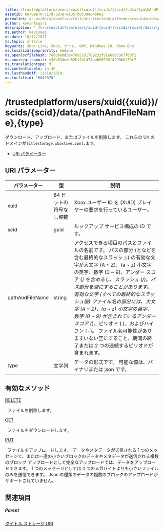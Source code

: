 ```yaml
---
title: /trustedplatform/users/xuid({xuid})/scids/{scid}/data/{pathAndFileName},{type}
assetID: be789e70-517d-383e-ea35-b0c39e846081
permalink: en-us/docs/xboxlive/rest/uri-trustedplatformusersxuidscidssciddatapathandfilenametype.html
author: KevinAsgari
description: " /trustedplatform/users/xuid({xuid})/scids/{scid}/data/{pathAndFileName},{type}"
ms.author: kevinasg
ms.date: 10/12/2017
ms.topic: article
keywords: Xbox Live, Xbox, ゲーム, UWP, Windows 10, Xbox One
ms.localizationpriority: medium
ms.openlocfilehash: 76d8b60d5e47da5281789232f91e6995367f63f1
ms.sourcegitcommit: e38b334edb82bf2b1474ba686990f4299b8f59c7
ms.translationtype: MT
ms.contentlocale: ja-JP
ms.lasthandoff: 11/14/2018
ms.locfileid: "6842070"
---
```

# <a name="trustedplatformusersxuidxuidscidssciddatapathandfilenametype"></a>/trustedplatform/users/xuid({xuid})/scids/{scid}/data/{pathAndFileName},{type}
ダウンロード、アップロード、またはファイルを削除します。 これらの Uri のドメインが`titlestorage.xboxlive.com`します。
 
  * [URI パラメーター](#ID4EV)
 
<a id="ID4EV"></a>

 
## <a name="uri-parameters"></a>URI パラメーター
 
| パラメーター| 型| 説明| 
| --- | --- | --- | 
| xuid| 64 ビットの符号なし整数| Xbox ユーザー ID を (XUID) プレイヤーの要求を行っているユーザー。| 
| scid| guid| ルックアップ サービス構成の ID です。| 
| pathAndFileName| string| アクセスできる項目のパスとファイルの名前です。 パスの部分 (となどを含む最終的なスラッシュ) の有効な文字が大文字 (A ~ Z)、(a ~ z) 小文字の英字、数字 (0 ~ 9)、アンダー スコア (_) を含めるし、スラッシュ (/)。パス部分を空にすることがあります。有効な文字 (すべての最終的なスラッシュ後) ファイル名の部分には、大文字 (A ~ Z)、(a ~ z) 小文字の英字、数字 (0 ~ 9) が含まれているアンダー スコア (_)、ピリオド (.)、およびハイフン (-)。 ファイル名可能性がありますいない空にすること、期間の終了または 2 つの連続するピリオドが含まれます。| 
| type| 文字列| データの形式です。 可能な値は、バイナリまたは json です。| 
  
<a id="ID4EOC"></a>

 
## <a name="valid-methods"></a>有効なメソッド

[DELETE](uri-trustedplatformusersxuidscidssciddatapathandfilenametype-delete.md)

&nbsp;&nbsp;ファイルを削除します。 

[GET](uri-trustedplatformusersxuidscidssciddatapathandfilenametype-get.md)

&nbsp;&nbsp;ファイルをダウンロードします。

[PUT](uri-trustedplatformusersxuidscidssciddatapathandfilenametype-put.md)

&nbsp;&nbsp;ファイルをアップロードします。 データやメタデータが送信される 1 つのメッセージで、または一連の小さいブロックのデータやメタデータが送信される複数のブロック アップロードとして完全なアップロードでは、データをアップロードできます。 1 つのメッセージとしては 4 つのメガバイトよりも小さいファイルのみを送信できます。 Json の種類のデータの複数のブロックのアップロードがサポートされていません。 
 
<a id="ID4E5C"></a>

 
## <a name="see-also"></a>関連項目
 
<a id="ID4EAD"></a>

 
##### <a name="parent"></a>Parent 

[タイトル ストレージ URI](atoc-reference-storagev2.md)

   